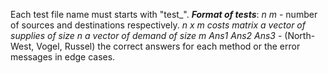 Each test file name must starts with "test_".
***Format of tests***:
_n m_ - number of sources and destinations respectively.
_n x m costs matrix_
_a vector of supplies of size n_
_a vector of demand of size m_
_Ans1 Ans2 Ans3_ - (North-West, Vogel, Russel) the correct answers for each method or the error messages in edge cases.
